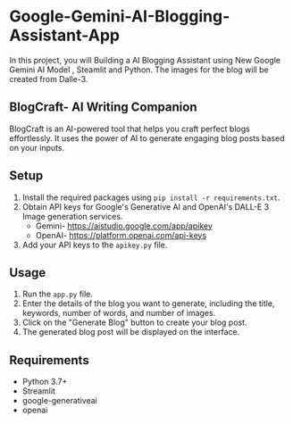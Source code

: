# Google-Gemini-AI-Blogging-Assistant-App
In this project, you will Building a AI Blogging Assistant using New Google Gemini AI Model , Steamlit and Python. The images for the blog will be created from Dalle-3.

## BlogCraft- AI Writing Companion

BlogCraft is an AI-powered tool that helps you craft perfect blogs effortlessly. It uses the power of AI to generate engaging blog posts based on your inputs.

## Setup
1. Install the required packages using `pip install -r requirements.txt`.
2. Obtain API keys for Google's Generative AI and OpenAI's DALL-E 3 Image generation services.
   - Gemini- https://aistudio.google.com/app/apikey
   - OpenAI- https://platform.openai.com/api-keys
4. Add your API keys to the `apikey.py` file.

## Usage
1. Run the `app.py` file.
2. Enter the details of the blog you want to generate, including the title, keywords, number of words, and number of images.
3. Click on the "Generate Blog" button to create your blog post.
4. The generated blog post will be displayed on the interface.

## Requirements
- Python 3.7+
- Streamlit
- google-generativeai
- openai

